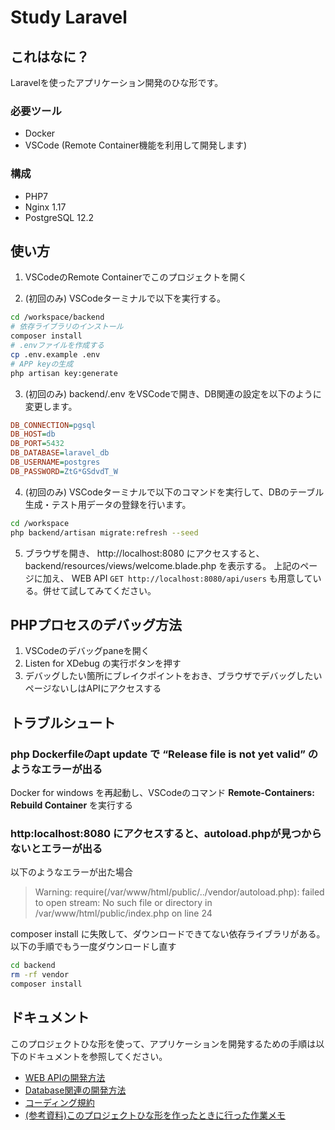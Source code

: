 # Study Laravel
## これはなに？
Laravelを使ったアプリケーション開発のひな形です。

### 必要ツール
- Docker
- VSCode (Remote Container機能を利用して開発します)

### 構成
- PHP7
- Nginx 1.17
- PostgreSQL 12.2

## 使い方
1. VSCodeのRemote Containerでこのプロジェクトを開く

2. (初回のみ) VSCodeターミナルで以下を実行する。
```sh
cd /workspace/backend
# 依存ライブラリのインストール
composer install
# .envファイルを作成する
cp .env.example .env
# APP keyの生成
php artisan key:generate
```

3. (初回のみ) backend/.env をVSCodeで開き、DB関連の設定を以下のように変更します。
```ini
DB_CONNECTION=pgsql
DB_HOST=db
DB_PORT=5432
DB_DATABASE=laravel_db
DB_USERNAME=postgres
DB_PASSWORD=ZtG*GSdvdT_W
```

4. (初回のみ) VSCodeターミナルで以下のコマンドを実行して、DBのテーブル生成・テスト用データの登録を行います。
```sh
cd /workspace
php backend/artisan migrate:refresh --seed
```

5. ブラウザを開き、 http://localhost:8080 にアクセスすると、backend/resources/views/welcome.blade.php を表示する。
上記のページに加え、 WEB API `GET http://localhost:8080/api/users` も用意している。併せて試してみてください。


## PHPプロセスのデバッグ方法
1. VSCodeのデバッグpaneを開く
2. Listen for XDebug の実行ボタンを押す
3. デバッグしたい箇所にブレイクポイントをおき、ブラウザでデバッグしたいページないしはAPIにアクセスする


## トラブルシュート
### php Dockerfileのapt update で “Release file is not yet valid” のようなエラーが出る
Docker for windows を再起動し、VSCodeのコマンド **Remote-Containers: Rebuild Container** を実行する

### http:localhost:8080 にアクセスすると、autoload.phpが見つからないとエラーが出る
以下のようなエラーが出た場合

> Warning: require(/var/www/html/public/../vendor/autoload.php): failed to open stream: No such file or directory in /var/www/html/public/index.php on line 24

composer install に失敗して、ダウンロードできてない依存ライブラリがある。以下の手順でもう一度ダウンロードし直す
```sh
cd backend
rm -rf vendor
composer install
```

## ドキュメント
このプロジェクトひな形を使って、アプリケーションを開発するための手順は以下のドキュメントを参照してください。

- [WEB APIの開発方法](./docs/api.md)
- [Database関連の開発方法](./docs/database.md)
- [コーディング規約](./docs/coding_conventions.md)
- [(参考資料)このプロジェクトひな形を作ったときに行った作業メモ](./docs/how_to_create_laravel_project.md)